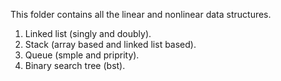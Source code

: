 This folder contains all the linear and nonlinear data structures.
1) Linked list (singly and doubly).
2) Stack (array based and linked list based).
3) Queue (smple and priprity).
4) Binary search tree (bst).